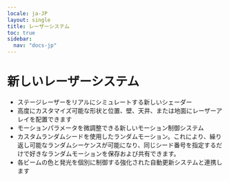 ```yaml
---
locale: ja-JP
layout: single
title: レーザーシステム
toc: true
sidebar:
  nav: "docs-jp"
---
```

# 新しいレーザーシステム
* ステージレーザーをリアルにシミュレートする新しいシェーダー
* 高度にカスタマイズ可能な形状と位置、壁、天井、または地面にレーザーアレイを配置できます
* モーションパラメータを微調整できる新しいモーション制御システム
* カスタムランダムシードを使用したランダムモーション。これにより、繰り返し可能なランダムシーケンスが可能になり、同じシード番号を指定するだけで好きなランダムモーションを保存および共有できます。
* 各ビームの色と発光を個別に制御する強化された自動更新システムと連携します